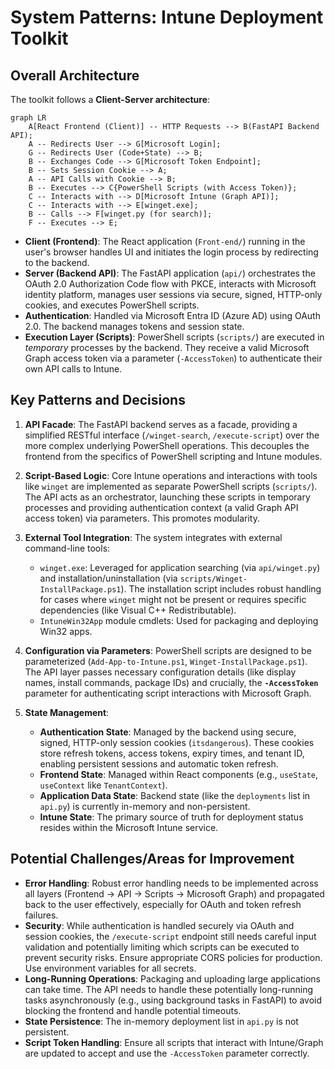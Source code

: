 # System Patterns: Intune Deployment Toolkit

## Overall Architecture
The toolkit follows a **Client-Server architecture**:

```mermaid
graph LR
    A[React Frontend (Client)] -- HTTP Requests --> B(FastAPI Backend API);
    A -- Redirects User --> G[Microsoft Login];
    G -- Redirects User (Code+State) --> B;
    B -- Exchanges Code --> G[Microsoft Token Endpoint];
    B -- Sets Session Cookie --> A;
    A -- API Calls with Cookie --> B;
    B -- Executes --> C{PowerShell Scripts (with Access Token)};
    C -- Interacts with --> D[Microsoft Intune (Graph API)];
    C -- Interacts with --> E[winget.exe];
    B -- Calls --> F[winget.py (for search)];
    F -- Executes --> E;
```

*   **Client (Frontend)**: The React application (`Front-end/`) running in the user's browser handles UI and initiates the login process by redirecting to the backend.
*   **Server (Backend API)**: The FastAPI application (`api/`) orchestrates the OAuth 2.0 Authorization Code flow with PKCE, interacts with Microsoft identity platform, manages user sessions via secure, signed, HTTP-only cookies, and executes PowerShell scripts.
*   **Authentication**: Handled via Microsoft Entra ID (Azure AD) using OAuth 2.0. The backend manages tokens and session state.
*   **Execution Layer (Scripts)**: PowerShell scripts (`scripts/`) are executed in *temporary* processes by the backend. They receive a valid Microsoft Graph access token via a parameter (`-AccessToken`) to authenticate their own API calls to Intune.

## Key Patterns and Decisions

1.  **API Facade**: The FastAPI backend serves as a facade, providing a simplified RESTful interface (`/winget-search`, `/execute-script`) over the more complex underlying PowerShell operations. This decouples the frontend from the specifics of PowerShell scripting and Intune modules.

2.  **Script-Based Logic**: Core Intune operations and interactions with tools like `winget` are implemented as separate PowerShell scripts (`scripts/`). The API acts as an orchestrator, launching these scripts in temporary processes and providing authentication context (a valid Graph API access token) via parameters. This promotes modularity.

3.  **External Tool Integration**: The system integrates with external command-line tools:
    *   `winget.exe`: Leveraged for application searching (via `api/winget.py`) and installation/uninstallation (via `scripts/Winget-InstallPackage.ps1`). The installation script includes robust handling for cases where `winget` might not be present or requires specific dependencies (like Visual C++ Redistributable).
    *   `IntuneWin32App` module cmdlets: Used for packaging and deploying Win32 apps.

4.  **Configuration via Parameters**: PowerShell scripts are designed to be parameterized (`Add-App-to-Intune.ps1`, `Winget-InstallPackage.ps1`). The API layer passes necessary configuration details (like display names, install commands, package IDs) and crucially, the **`-AccessToken`** parameter for authenticating script interactions with Microsoft Graph.

5.  **State Management**:
    *   **Authentication State**: Managed by the backend using secure, signed, HTTP-only session cookies (`itsdangerous`). These cookies store refresh tokens, access tokens, expiry times, and tenant ID, enabling persistent sessions and automatic token refresh.
    *   **Frontend State**: Managed within React components (e.g., `useState`, `useContext` like `TenantContext`).
    *   **Application Data State**: Backend state (like the `deployments` list in `api.py`) is currently in-memory and non-persistent.
    *   **Intune State**: The primary source of truth for deployment status resides within the Microsoft Intune service.

## Potential Challenges/Areas for Improvement
*   **Error Handling**: Robust error handling needs to be implemented across all layers (Frontend -> API -> Scripts -> Microsoft Graph) and propagated back to the user effectively, especially for OAuth and token refresh failures.
*   **Security**: While authentication is handled securely via OAuth and session cookies, the `/execute-script` endpoint still needs careful input validation and potentially limiting which scripts can be executed to prevent security risks. Ensure appropriate CORS policies for production. Use environment variables for all secrets.
*   **Long-Running Operations**: Packaging and uploading large applications can take time. The API needs to handle these potentially long-running tasks asynchronously (e.g., using background tasks in FastAPI) to avoid blocking the frontend and handle potential timeouts.
*   **State Persistence**: The in-memory deployment list in `api.py` is not persistent.
*   **Script Token Handling**: Ensure all scripts that interact with Intune/Graph are updated to accept and use the `-AccessToken` parameter correctly.
